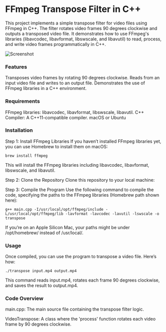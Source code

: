 # FFmpeg Transpose Filter in C++
This project implements a simple transpose filter for video files using FFmpeg in C++. The filter rotates video frames 90 degrees clockwise and outputs a transposed video file. It demonstrates how to use FFmpeg's libraries (libavcodec, libavformat, libswscale, and libavutil) to read, process, and write video frames programmatically in C++.

![Screenshot](https://github.com/we-and/cpp_ffmpeg_transpose_filter/blob/main/screenshot1.png?raw=true)


### Features
Transposes video frames by rotating 90 degrees clockwise.
Reads from an input video file and writes to an output file.
Demonstrates the use of FFmpeg libraries in a C++ environment.

### Requirements
FFmpeg libraries: libavcodec, libavformat, libswscale, libavutil.
C++ Compiler: A C++11-compatible compiler.
macOS or Ubuntu

### Installation
Step 1: Install FFmpeg Libraries
If you haven’t installed FFmpeg libraries yet, you can use Homebrew to install them on macOS:

```
brew install ffmpeg
```
This will install the FFmpeg libraries including libavcodec, libavformat, libswscale, and libavutil.

Step 2: Clone the Repository
Clone this repository to your local machine:

Step 3: Compile the Program
Use the following command to compile the code, specifying the paths to the FFmpeg libraries (Homebrew path shown here):
```
g++ main.cpp -I/usr/local/opt/ffmpeg/include -L/usr/local/opt/ffmpeg/lib -lavformat -lavcodec -lavutil -lswscale -o transpose
```
If you’re on an Apple Silicon Mac, your paths might be under /opt/homebrew/ instead of /usr/local/.

### Usage
Once compiled, you can use the program to transpose a video file. Here’s how:
```
./transpose input.mp4 output.mp4
```
This command reads input.mp4, rotates each frame 90 degrees clockwise, and saves the result to output.mp4.

### Code Overview
main.cpp: The main source file containing the transpose filter logic.

VideoTranspose: A class where the 'process' function rotates each video frame by 90 degrees clockwise.
